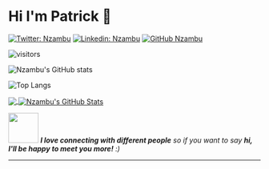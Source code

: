 # Hi I'm Patrick :wave:

[![Twitter: Nzambu](https://img.shields.io/twitter/follow/Nzambu?style=social)](https://twitter.com/Nzambu)
[![Linkedin: Nzambu](https://img.shields.io/badge/-nzambu-blue?style=flat-square&logo=Linkedin&logoColor=white&link=https://www.linkedin.com/in/nzambu/)](https://www.linkedin.com/in/nzambu/)
[![GitHub Nzambu](https://img.shields.io/github/followers/nzambu?label=follow&style=social)](https://github.com/Nzambu)


![visitors](https://visitor-badge.glitch.me/badge?page_id=Nzambu.visitor-badge)



![Nzambu's GitHub stats](https://github-readme-stats.vercel.app/api?username=nzambu&show_icons=true&theme=merko)

![Top Langs](https://github-readme-stats.vercel.app/api/top-langs/?username=nzambu&layout=compact)

<a href="https://github.com/Nzambu/Nzambu">
  <img align="center" src="https://github-readme-stats.vercel.app/api/top-langs/?username=Nzambu&hide=css,html,tex&title_color=ffffff&text_color=c9cacc&icon_color=2bbc8a&bg_color=1d1f21&langs_count=3" />
</a>
<a href="https://github.com/Nzambu/Nzambu">
  <img align="center" src="https://github-readme-stats.vercel.app/api?username=Nzambu&show_icons=true&theme=merko&line_height=27&count_private=true" alt="Nzambu's GitHub Stats" />
</a>

<img src="https://media.giphy.com/media/LnQjpWaON8nhr21vNW/giphy.gif" width="60"> <em><b>I love connecting with different people</b> so if you want to say <b>hi, I'll be happy to meet you more!</b> :)</em>

---